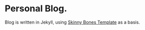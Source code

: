# Personal Blog.

Blog is written in Jekyll, using [Skinny Bones Template](http://mmistakes.github.io/skinny-bones-jekyll/) as a basis.